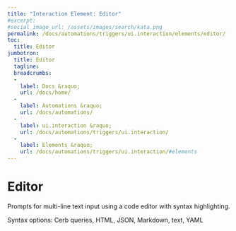 ```yaml
---
title: "Interaction Element: Editor"
#excerpt: 
#social_image_url: /assets/images/search/kata.png
permalink: /docs/automations/triggers/ui.interaction/elements/editor/
toc:
  title: Editor
jumbotron:
  title: Editor
  tagline: 
  breadcrumbs:
  -
    label: Docs &raquo;
    url: /docs/home/
  -
    label: Automations &raquo;
    url: /docs/automations/
  -
    label: ui.interaction &raquo;
    url: /docs/automations/triggers/ui.interaction/
  -
    label: Elements &raquo;
    url: /docs/automations/triggers/ui.interaction/#elements
---
```


# Editor

Prompts for multi-line text input using a code editor with syntax highlighting.
 
Syntax options: Cerb queries, HTML, JSON, Markdown, text, YAML
